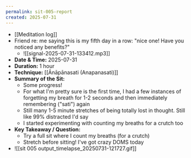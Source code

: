 ```yaml
---
permalink: sit-005-report
created: 2025-07-31
---
```

- [[Meditation log]]
- Friend re: me saying this is my fifth day in a row: "nice one! Have you noticed any benefits?"
	- ![[signal-2025-07-31-133412.mp3]]
- **Date & Time:** 2025-07-31
- **Duration:** 1 hour
- **Technique:** [[Ānāpānasati (Anapanasati)]]
- **Summary of the Sit:** 
    - Some progress! 
    - For what I'm pretty sure is the first time, I had a few instances of forgetting my breath for 1-2 seconds and then immediately remembering ("sati") again
    - Still many 1-5 minute stretches of being totally lost in thought. Still like 99% distracted I'd say 
    - I started experimenting with counting my breaths for a crutch too
- **Key Takeaway / Question:** 
    - Try a full sit where I count my breaths (for a crutch)
    - Stretch before sitting! I've got crazy DOMS today 
- ![[sit 005 output_timelapse_20250731-121727.gif]]
